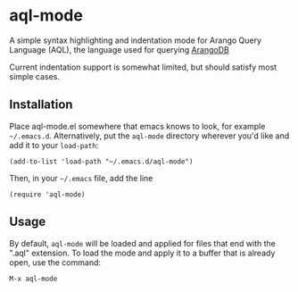# aql-mode

A simple syntax highlighting and indentation mode for Arango Query Language (AQL), the language used for querying [ArangoDB](http://www.arangodb.com)

Current indentation support is somewhat limited, but should satisfy most simple cases.

Installation
------------

Place aql-mode.el somewhere that emacs knows to look, for example `~/.emacs.d`. Alternatively, put the `aql-mode` directory wherever you'd like and add it to your `load-path`:

```
(add-to-list 'load-path "~/.emacs.d/aql-mode")
```

Then, in your `~/.emacs` file, add the line

```
(require 'aql-mode)
```


Usage
-----

By default, `aql-mode` will be loaded and applied for files that end with the ".aql" extension. To load the mode and apply it to a buffer that is already open, use the command:

```
M-x aql-mode
```
